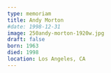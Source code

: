 ```yaml
---
type: memoriam
title: Andy Morton
#date: 1998-12-31
image: 250andy-morton-1920w.jpg
draft: false
born: 1963
died: 1998
location: Los Angeles, CA
---
```

